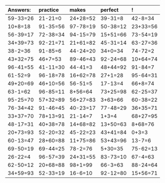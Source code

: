 | Answers: | practice | makes | perfect | ! |
| :--- | :--- | :--- | :--- | :--- |
| 59-33=26 | 21-21=0 | 24+28=52 | 39-31=8 | 42-8=34 | 
| 10+8=18 | 91-35=56 | 97-78=19 | 50-38=12 | 23+33=56 | 
| 56-39=17 | 72-38=34 | 94-15=79 | 15+51=66 | 73-54=19 | 
| 34+39=73 | 92-21=71 | 21+61=82 | 45-31=14 | 63-27=36 | 
| 38-2=36 | 91-85=6 | 44-24=20 | 34+0=34 | 74-72=2 | 
| 43+32=75 | 46+7=53 | 89-46=43 | 92-24=68 | 10+64=74 | 
| 96-41=55 | 41-11=30 | 44-41=3 | 48+44=92 | 91-84=7 | 
| 61-52=9 | 96-18=78 | 16+62=78 | 27+1=28 | 95-64=31 | 
| 49+20=69 | 46+10=56 | 56-51=5 | 17-13=4 | 66+8=74 | 
| 63-1=62 | 96-85=11 | 8+56=64 | 73+25=98 | 62-25=37 | 
| 95-25=70 | 57+32=89 | 56+27=83 | 3+63=66 | 60-38=22 | 
| 76-34=42 | 91-46=45 | 40-23=17 | 77-48=29 | 36+35=71 | 
| 33+37=70 | 78+13=91 | 21-14=7 | 1+3=4 | 68+27=95 | 
| 48-17=31 | 40+38=78 | 14+68=82 | 13+50=63 | 8+68=76 | 
| 20+73=93 | 52-20=32 | 45-22=23 | 43+41=84 | 0+3=3 | 
| 60-13=47 | 28+60=88 | 11+75=86 | 53+43=96 | 13-7=6 | 
| 69-50=19 | 69-44=25 | 78-2=76 | 5+30=35 | 75-62=13 | 
| 26-22=4 | 96-57=39 | 24+31=55 | 83-73=10 | 67-4=63 | 
| 62-50=12 | 20+68=88 | 98+1=99 | 66-3=63 | 88-24=64 | 
| 34+59=93 | 52-33=19 | 16-6=10 | 92-12=80 | 15+56=71 | 
